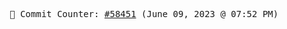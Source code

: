 <p align="center">
    <samp>
        📮 Commit Counter: <a href="https://github.com/Javascript-void0/Javascript-void0/commits/main">#58451</a> (June 09, 2023 @ 07:52 PM)
    </samp>
</p>
